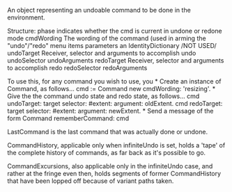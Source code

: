 An object representing an undoable command to be done in the environment.

Structure:
	phase			indicates whether the cmd is current in undone or redone mode
 	cmdWording		The wording of the command (used in arming the "undo"/"redo" menu items
 	parameters		an IdentityDictionary /NOT USED/
	undoTarget		Receiver, selector and arguments to accomplish undo
	undoSelector
	undoArguments
	redoTarget		Receiver, selector and arguments to accomplish redo
	redoSelector
	redoArguments

To use this, for any command you wish to use, you
	*	Create an instance of Command, as follows...
			cmd := Command new cmdWording: 'resizing'.
	*	Give the the command undo state and redo state, as follows...
			cmd undoTarget: target selector: #extent: argument: oldExtent.
			cmd redoTarget: target selector: #extent: argument: newExtent.
	*	Send a message of the form
			Command rememberCommand: cmd

LastCommand is the last command that was actually done or undone.

CommandHistory, applicable only when infiniteUndo is set, holds a 'tape' of the complete history of commands, as far back as it's possible to go.

CommandExcursions, also applicable only in the infiniteUndo case, and rather at the fringe even then, holds segments of former CommandHistory that have been lopped off because of variant paths taken.